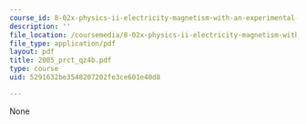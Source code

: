 ```yaml
---
course_id: 8-02x-physics-ii-electricity-magnetism-with-an-experimental-focus-spring-2005
description: ''
file_location: /coursemedia/8-02x-physics-ii-electricity-magnetism-with-an-experimental-focus-spring-2005/5291632be3548207202fe3ce601e40d8_2005_prct_qz4b.pdf
file_type: application/pdf
layout: pdf
title: 2005_prct_qz4b.pdf
type: course
uid: 5291632be3548207202fe3ce601e40d8

---
```

None